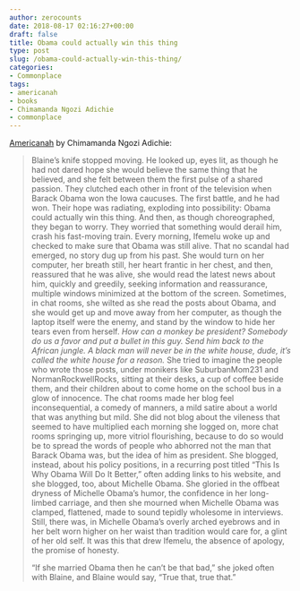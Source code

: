 ```yaml
---
author: zerocounts
date: 2018-08-17 02:16:27+00:00
draft: false
title: Obama could actually win this thing
type: post
slug: /obama-could-actually-win-this-thing/
categories:
- Commonplace
tags:
- americanah
- books
- Chimamanda Ngozi Adichie
- commonplace
---
```


[Americanah](https://www.chimamanda.com/book/americanah/) by Chimamanda Ngozi Adichie:

> Blaine’s knife stopped moving. He looked up, eyes lit, as though he had not dared hope she would believe the same thing that he believed, and she felt between them the first pulse of a shared passion. They clutched each other in front of the television when Barack Obama won the Iowa caucuses. The first battle, and he had won. Their hope was radiating, exploding into possibility: Obama could actually win this thing. And then, as though choreographed, they began to worry. They worried that something would derail him, crash his fast-moving train. Every morning, Ifemelu woke up and checked to make sure that Obama was still alive. That no scandal had emerged, no story dug up from his past. She would turn on her computer, her breath still, her heart frantic in her chest, and then, reassured that he was alive, she would read the latest news about him, quickly and greedily, seeking information and reassurance, multiple windows minimized at the bottom of the screen. Sometimes, in chat rooms, she wilted as she read the posts about Obama, and she would get up and move away from her computer, as though the laptop itself were the enemy, and stand by the window to hide her tears even from herself. _How can a monkey be president? Somebody do us a favor and put a bullet in this guy. Send him back to the African jungle. A black man will never be in the white house, dude, it’s called the white house for a reason._ She tried to imagine the people who wrote those posts, under monikers like SuburbanMom231 and NormanRockwellRocks, sitting at their desks, a cup of coffee beside them, and their children about to come home on the school bus in a glow of innocence. The chat rooms made her blog feel inconsequential, a comedy of manners, a mild satire about a world that was anything but mild. She did not blog about the vileness that seemed to have multiplied each morning she logged on, more chat rooms springing up, more vitriol flourishing, because to do so would be to spread the words of people who abhorred not the man that Barack Obama was, but the idea of him as president. She blogged, instead, about his policy positions, in a recurring post titled “This Is Why Obama Will Do It Better,” often adding links to his website, and she blogged, too, about Michelle Obama. She gloried in the offbeat dryness of Michelle Obama’s humor, the confidence in her long-limbed carriage, and then she mourned when Michelle Obama was clamped, flattened, made to sound tepidly wholesome in interviews. Still, there was, in Michelle Obama’s overly arched eyebrows and in her belt worn higher on her waist than tradition would care for, a glint of her old self. It was this that drew Ifemelu, the absence of apology, the promise of honesty.
>
> “If she married Obama then he can’t be that bad,” she joked often with Blaine, and Blaine would say, “True that, true that.”

